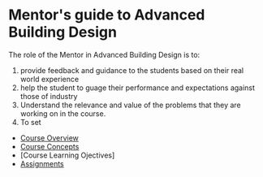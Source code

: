# Mentor's guide to Advanced Building Design

The role of the Mentor in Advanced Building Design is to:
1. provide feedback and guidance to the students based on their real world experience 
2. help the student to guage their performance and expectations against those of industry
3. Understand the relevance and value of the problems that they are working on in the course.
4. To set 

* [Course Overview]
* [Course Concepts]
* [Course Learning Ojectives]
* [Assignments]


[Course Overview]: /Course
[Course Concepts]: /Concepts
[Learning Objectives]: /LearningObjectives
[Assignments]: /Assignments
